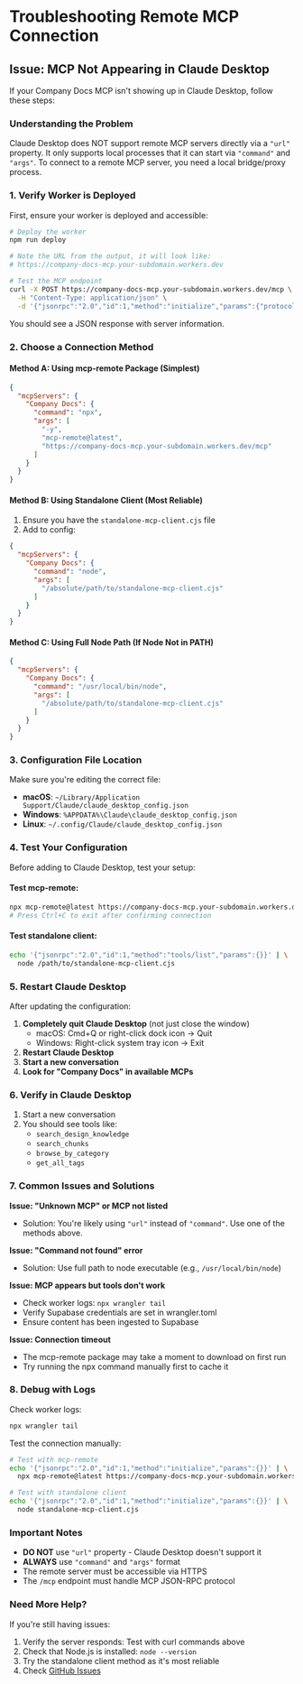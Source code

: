 # Troubleshooting Remote MCP Connection

## Issue: MCP Not Appearing in Claude Desktop

If your Company Docs MCP isn't showing up in Claude Desktop, follow these steps:

### Understanding the Problem
Claude Desktop does NOT support remote MCP servers directly via a `"url"` property. It only supports local processes that it can start via `"command"` and `"args"`. To connect to a remote MCP server, you need a local bridge/proxy process.

### 1. Verify Worker is Deployed

First, ensure your worker is deployed and accessible:

```bash
# Deploy the worker
npm run deploy

# Note the URL from the output, it will look like:
# https://company-docs-mcp.your-subdomain.workers.dev

# Test the MCP endpoint
curl -X POST https://company-docs-mcp.your-subdomain.workers.dev/mcp \
  -H "Content-Type: application/json" \
  -d '{"jsonrpc":"2.0","id":1,"method":"initialize","params":{"protocolVersion":"1.0.0","capabilities":{}}}' 
```

You should see a JSON response with server information.

### 2. Choose a Connection Method

#### Method A: Using mcp-remote Package (Simplest)
```json
{
  "mcpServers": {
    "Company Docs": {
      "command": "npx",
      "args": [
        "-y",
        "mcp-remote@latest",
        "https://company-docs-mcp.your-subdomain.workers.dev/mcp"
      ]
    }
  }
}
```

#### Method B: Using Standalone Client (Most Reliable)
1. Ensure you have the `standalone-mcp-client.cjs` file
2. Add to config:
```json
{
  "mcpServers": {
    "Company Docs": {
      "command": "node",
      "args": [
        "/absolute/path/to/standalone-mcp-client.cjs"
      ]
    }
  }
}
```

#### Method C: Using Full Node Path (If Node Not in PATH)
```json
{
  "mcpServers": {
    "Company Docs": {
      "command": "/usr/local/bin/node",
      "args": [
        "/absolute/path/to/standalone-mcp-client.cjs"
      ]
    }
  }
}
```

### 3. Configuration File Location

Make sure you're editing the correct file:

- **macOS**: `~/Library/Application Support/Claude/claude_desktop_config.json`
- **Windows**: `%APPDATA%\Claude\claude_desktop_config.json`
- **Linux**: `~/.config/Claude/claude_desktop_config.json`

### 4. Test Your Configuration

Before adding to Claude Desktop, test your setup:

#### Test mcp-remote:
```bash
npx mcp-remote@latest https://company-docs-mcp.your-subdomain.workers.dev/mcp
# Press Ctrl+C to exit after confirming connection
```

#### Test standalone client:
```bash
echo '{"jsonrpc":"2.0","id":1,"method":"tools/list","params":{}}' | \
  node /path/to/standalone-mcp-client.cjs
```

### 5. Restart Claude Desktop

After updating the configuration:

1. **Completely quit Claude Desktop** (not just close the window)
   - macOS: Cmd+Q or right-click dock icon → Quit
   - Windows: Right-click system tray icon → Exit
2. **Restart Claude Desktop**
3. **Start a new conversation**
4. **Look for "Company Docs" in available MCPs**

### 6. Verify in Claude Desktop

1. Start a new conversation
2. You should see tools like:
   - `search_design_knowledge`
   - `search_chunks`
   - `browse_by_category`
   - `get_all_tags`

### 7. Common Issues and Solutions

**Issue: "Unknown MCP" or MCP not listed**
- Solution: You're likely using `"url"` instead of `"command"`. Use one of the methods above.

**Issue: "Command not found" error**
- Solution: Use full path to node executable (e.g., `/usr/local/bin/node`)

**Issue: MCP appears but tools don't work**
- Check worker logs: `npx wrangler tail`
- Verify Supabase credentials are set in wrangler.toml
- Ensure content has been ingested to Supabase

**Issue: Connection timeout**
- The mcp-remote package may take a moment to download on first run
- Try running the npx command manually first to cache it

### 8. Debug with Logs

Check worker logs:
```bash
npx wrangler tail
```

Test the connection manually:
```bash
# Test with mcp-remote
echo '{"jsonrpc":"2.0","id":1,"method":"initialize","params":{}}' | \
  npx mcp-remote@latest https://company-docs-mcp.your-subdomain.workers.dev/mcp

# Test with standalone client
echo '{"jsonrpc":"2.0","id":1,"method":"initialize","params":{}}' | \
  node standalone-mcp-client.cjs
```

### Important Notes

- **DO NOT** use `"url"` property - Claude Desktop doesn't support it
- **ALWAYS** use `"command"` and `"args"` format
- The remote server must be accessible via HTTPS
- The `/mcp` endpoint must handle MCP JSON-RPC protocol

### Need More Help?

If you're still having issues:

1. Verify the server responds: Test with curl commands above
2. Check that Node.js is installed: `node --version`
3. Try the standalone client method as it's most reliable
4. Check [GitHub Issues](https://github.com/your-org/company-docs-mcp/issues)
